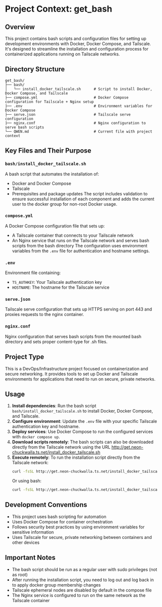 # Project Context: get_bash

## Overview
This project contains bash scripts and configuration files for setting up development environments with Docker, Docker Compose, and Tailscale. It's designed to streamline the installation and configuration process for containerized applications running on Tailscale networks.

## Directory Structure
```
get_bash/
├── bash/
│   └── install_docker_tailscale.sh      # Script to install Docker, Docker Compose, and Tailscale
├── compose.yml                          # Docker Compose configuration for Tailscale + Nginx setup
├── .env                                 # Environment variables for Docker Compose
├── serve.json                           # Tailscale serve configuration
├── nginx.conf                           # Nginx configuration to serve bash scripts
└── QWEN.md                              # Current file with project context
```

## Key Files and Their Purpose

### `bash/install_docker_tailscale.sh`
A bash script that automates the installation of:
- Docker and Docker Compose
- Tailscale
- Prerequisites and package updates
The script includes validation to ensure successful installation of each component and adds the current user to the docker group for non-root Docker usage.

### `compose.yml`
A Docker Compose configuration file that sets up:
- A Tailscale container that connects to your Tailscale network
- An Nginx service that runs on the Tailscale network and serves bash scripts from the bash directory
The configuration uses environment variables from the `.env` file for authentication and hostname settings.

### `.env`
Environment file containing:
- `TS_AUTHKEY`: Your Tailscale authentication key
- `HOSTNAME`: The hostname for the Tailscale service

### `serve.json`
Tailscale serve configuration that sets up HTTPS serving on port 443 and proxies requests to the nginx container.

### `nginx.conf`
Nginx configuration that serves bash scripts from the mounted bash directory and sets proper content-type for .sh files.

## Project Type
This is a DevOps/Infrastructure project focused on containerization and secure networking. It provides tools to set up Docker and Tailscale environments for applications that need to run on secure, private networks.

## Usage
1. **Install dependencies**: Run the bash script `bash/install_docker_tailscale.sh` to install Docker, Docker Compose, and Tailscale.
2. **Configure environment**: Update the `.env` file with your specific Tailscale authentication key and hostname.
3. **Deploy services**: Use Docker Compose to run the configured services with `docker compose up`.
4. **Download scripts remotely**: The bash scripts can also be downloaded directly from the Tailscale network using the URL http://get.neon-chuckwalla.ts.net/install_docker_tailscale.sh
5. **Execute remotely**: To run the installation script directly from the Tailscale network:
   ```bash
   curl -fsSL http://get.neon-chuckwalla.ts.net/install_docker_tailscale.sh | sh
   ```
   Or using bash:
   ```bash
   curl -fsSL http://get.neon-chuckwalla.ts.net/install_docker_tailscale.sh | bash
   ```

## Development Conventions
- This project uses bash scripting for automation
- Uses Docker Compose for container orchestration
- Follows security best practices by using environment variables for sensitive information
- Uses Tailscale for secure, private networking between containers and other devices

## Important Notes
- The bash script should be run as a regular user with sudo privileges (not as root)
- After running the installation script, you need to log out and log back in to apply docker group membership changes
- Tailscale ephemeral nodes are disabled by default in the compose file
- The Nginx service is configured to run on the same network as the Tailscale container